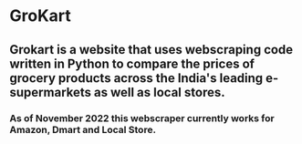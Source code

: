 # GroKart
## Grokart is a website that uses webscraping code written in Python to compare the prices of grocery products across the India's leading e-supermarkets as well as local stores.
### As of November 2022 this webscraper currently works for Amazon, Dmart and Local Store.
